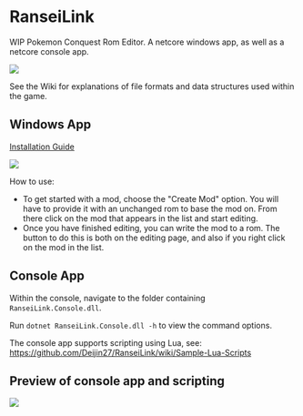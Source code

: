 # RanseiLink

WIP Pokemon Conquest Rom Editor. A netcore windows app, as well as a netcore console app.

![](https://i.imgur.com/0WpMBxe.png)

See the Wiki for explanations of file formats and data structures used within the game.

## Windows App

[Installation Guide](https://github.com/Deijin27/RanseiLink/wiki/RanseiLink-3.0-Installation-Guide)

![](https://i.imgur.com/ZHQ6yyN.png)

How to use:

- To get started with a mod, choose the "Create Mod" option. You will have to provide it with an unchanged rom to base the mod on. From there click on the mod that appears in the list and start editing.
- Once you have finished editing, you can write the mod to a rom. The button to do this is both on the editing page, and also if you right click on the mod in the list.

## Console App

Within the console, navigate to the folder containing `RanseiLink.Console.dll`.

Run `dotnet RanseiLink.Console.dll -h` to view the command options.

The console app supports scripting using Lua, see: https://github.com/Deijin27/RanseiLink/wiki/Sample-Lua-Scripts

## Preview of console app and scripting

![](https://i.imgur.com/JSPIMkU.png)

